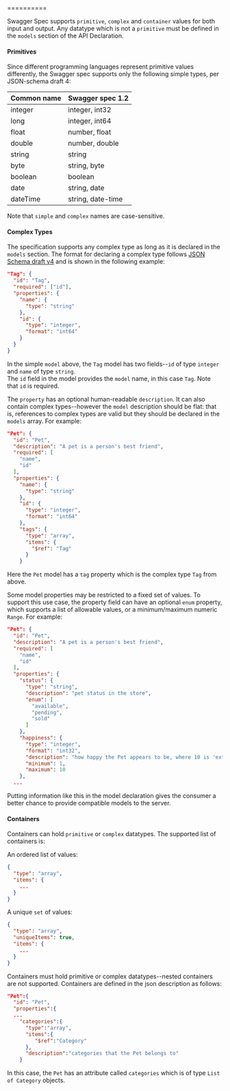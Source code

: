 ==========

Swagger Spec supports `primitive`, `complex` and `container` values for both input and output.  Any datatype
which is not a `primitive` must be defined in the `models` section of the API Declaration.

#### Primitives

Since different programming languages represent primitive values differently, the Swagger spec supports only the following simple types, per JSON-schema draft 4:

| Common name | Swagger spec 1.2  |
|:----------- |:----------------- |
| integer     | integer, int32    |
| long        | integer, int64    |
| float       | number, float     |
| double      | number, double    |
| string      | string            |
| byte        | string, byte      |
| boolean     | boolean           |
| date        | string, date      |
| dateTime    | string, date-time |


Note that `simple` and `complex` names are case-sensitive.

#### Complex Types

The specification supports any complex type as long as it is declared in the `models` section.  The format
for declaring a complex type follows [JSON Schema draft v4](http://json-schema.org/) and is shown in the following example:

```json
"Tag": {
  "id": "Tag",
  "required": ["id"],
  "properties": {
    "name": {
      "type": "string"
    },
    "id": {
      "type": "integer",
      "format": "int64"
    }
  }
}
```

In the simple `model` above, the `Tag` model has two fields--`id` of type `integer` and `name` of type `string`.  
The `id` field in the model provides the `model` name, in this case `Tag`.  Note that `id` is required.

The `property` has an optional human-readable `description`.  It can also contain complex types--however
the `model` description should be flat: that is, references to complex types are valid but 
they should be declared in the `models` array.  For example:

```json
"Pet": {
  "id": "Pet",
  "description": "A pet is a person's best friend",
  "required": [
    "name",
    "id"
  ],
  "properties": {
    "name": {
      "type": "string"
    },
    "id": {
      "type": "integer",
      "format": "int64"
    },
    "tags": {
      "type": "array",
      "items": {
        "$ref": "Tag"
      }
    }
```

Here the `Pet` model has a `tag` property which is the complex type `Tag` from above.  

Some model properties may be restricted to a fixed set of values.  To support this use
case, the property field can have an optional `enum` property, which supports a list of allowable values, or a minimum/maximum numeric `Range`.  For example:

```json
"Pet": {
  "id": "Pet",
  "description": "A pet is a person's best friend",
  "required": [
    "name",
    "id"
  ],
  "properties": {
    "status": {
      "type": "string",
      "description": "pet status in the store",
      "enum": [
        "available",
        "pending",
        "sold"
      ]
    },
    "happiness": {
      "type": "integer",
      "format": "int32",
      "description": "how happy the Pet appears to be, where 10 is 'extremely happy'",
      "minimum": 1,
      "maximum": 10
    },
  ...

```

Putting information like this in the model declaration gives the consumer a better chance
to provide compatible models to the server.

#### Containers

Containers can hold `primitive` or `complex` datatypes.  The supported list of containers is:

An ordered list of values:

```json
{
  "type": "array",
  "items": {
    ...
  }
}
```

A unique `set` of values:

```json
{
  "type": "array",
  "uniqueItems": true,
  "items": {
    ...
  }
}
```

Containers must hold primitive or complex datatypes--nested containers are not supported.  Containers are defined in the json description as follows:

```json
"Pet":{
  "id": "Pet",
  "properties":{
  ...
    "categories":{
      "type":"array",
      "items":{
         "$ref":"Category"
      },
      "description":"categories that the Pet belongs to"
    }
```

In this case, the `Pet` has an attribute called `categories` which is of type `List of Category` objects.